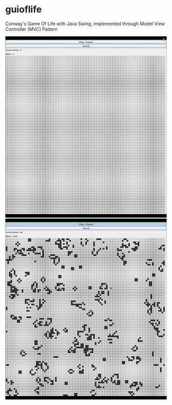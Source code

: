# guioflife
Conway's Game Of Life with Java Swing, implemented through  Model View Controller (MVC) Pattern

![GUI of Life - Start](https://github.com/arminveres/guioflife/blob/master/screenshots/GUI%20of%20Life%20start.jpg?raw=true)
![GUI of Life - Playing](https://github.com/arminveres/guioflife/blob/master/screenshots/GUI%20of%20Life%20playing.jpg?raw=true)
